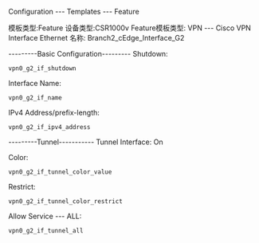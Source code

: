 Configuration --- Templates --- Feature

模板类型:Feature
设备类型:CSR1000v
Feature模板类型: VPN --- Cisco VPN Interface Ethernet
名称: Branch2_cEdge_Interface_G2

---------Basic Configuration---------
Shutdown: 
```shell
vpn0_g2_if_shutdown
```

Interface Name: 
```shell
vpn0_g2_if_name
```

IPv4 Address/prefix-length: 
```shell
vpn0_g2_if_ipv4_address
```
---------Tunnel-----------
Tunnel Interface: On

Color: 
```shell
vpn0_g2_if_tunnel_color_value
```

Restrict:
```shell
vpn0_g2_if_tunnel_color_restrict
```

Allow Service --- ALL:
```shell
vpn0_g2_if_tunnel_all
```

